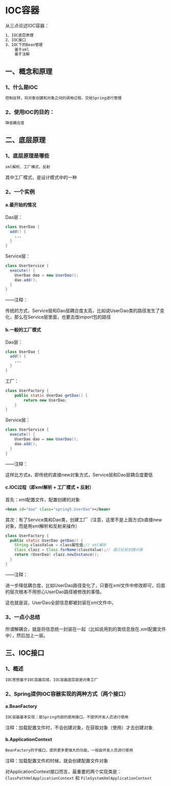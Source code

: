 # IOC容器

从三点论述IOC容器：

```markdown
1、IOC底层原理
2、IOC接口
3、IOC下的Bean管理
	基于xml
	基于注解
```

## 一、概念和原理

### 1、什么是IOC

```markdown
控制反转，将对象创建和对象之间的调用过程，交给Spring进行管理
```

### 2、使用IOC的目的：

```markdown
降低耦合度
```

## 二、底层原理

### 1、底层原理是哪些

```markdown
xml解析、工厂模式、反射
```

其中工厂模式，是设计模式中的一种

### 2、一个实例

#### a.最开始的情况

Dao层：

```java
class UserDao {
  add() {
    ...
  }
}
```

Service层：

````java
class UserService {
  execute() {
    UserDao dao = new UserDao();
    dao.add();
  }
}
````

——注释：

传统的方式，Service层和Dao层耦合度太高，比如说UserDao类的路径发生了变化，那么在Service层里面，也要去改import包的路径

#### b.一般的工厂模式

Dao层：

```java
class UserDao {
  add() {
    ...
  }
}
```

工厂：

```java
class UserFactory {
	public static UserDao getDao() {
		return new UserDao;
	}
}
```

Service层：

```java
class UserService {
  execute() {
    UserDao dao = new UserDao();
    dao.add();
  }
}
```

——注释：

这样比方式a，即传统的直接new对象方式，Service层和Dao层耦合度要低

#### c.IOC过程（即xml解析 + 工厂模式 + 反射）

首先：xml配置文件，配置创建的对象

```xml
<bean id="dao" class="spring5.UserDao"></bean>
```

其次：有了Service类和Dao类，创建工厂（注意，这里不是上面方式b直接new对象，而是用xml解析和反射来操作）

```java
class UserFactory {
  public static UserDao getDao() {
    String classValue = class属性值;// xml解析
    Class clazz = Class.forName(classValue);// 通过反射创建对象
    return (UserDao) clazz.newInstance();
  }
}
```

——注释：

进一步降低耦合度，比如UserDao路径变化了，只要在xml文件中修改即可，后面的层次根本不用担心UserDao路径被修改的事情。

这也就是说，UserDao全部信息都被封装在xml文件中。

### 3、一点小总结

所谓解耦合，就是将信息统一封装在一起（比如说用到的类信息放在.xml配置文件中），然后加上一层。

## 三、IOC接口

### 1、概述

```markdown
IOC思想基于IOC容器完成，IOC容器底层就是对象工厂
```

### 2、Spring提供IOC容器实现的两种方式（两个接口）

#### a.BeanFactory

```markdown
IOC容器基本实现：是Spring内部的使用接口，不提供开发人员进行使用
```

注释：加载配置文件时，不会创建对象，在获取对象（使用）才去创建对象

#### b.ApplicationContext

```markdown
BeanFactory的子接口，提供更多更强大的功能，一般由开发人员进行使用
```

注释：加载配置文件的时候，就会创建配置文件对象

对ApplicationContext接口而言，最重要的两个实现类是：`ClassPathXmlApplicationContext` 和 `FileSystemXmlApplicationContext`

